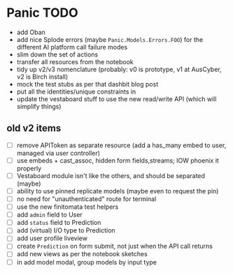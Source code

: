 # Panic TODO

- add Oban
- add nice Splode errors (maybe `Panic.Models.Errors.FOO`) for the different AI platform call failure modes
- slim down the set of actions
- transfer all resources from the notebook
- tidy up v2/v3 nomenclature (probably: v0 is prototype, v1 at AusCyber, v2 is Birch install)
- mock the test stubs as per that dashbit blog post
- put all the identities/unique constraints in
- update the vestaboard stuff to use the new read/write API (which will simplify things)

## old v2 items

- [ ] remove APIToken as separate resource (add a has_many embed to user, managed via user controller)
- [ ] use embeds + cast_assoc, hidden form fields,streams; IOW phoenix it properly
- [ ] Vestaboard module isn't like the others, and should be separated (maybe)
- [ ] ability to use pinned replicate models (maybe even to request the pin)
- [ ] no need for "unauthenticated" route for terminal
- [ ] use the new finitomata test helpers
- [ ] add `admin` field to User
- [ ] add `status` field to Prediction
- [ ] add (virtual) I/O type to Prediction
- [ ] add user profile liveview
- [ ] create `Prediction` on form submit, not just when the API call returns
- [ ] add new views as per the notebook sketches
- [ ] in add model modal, group models by input type
